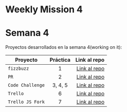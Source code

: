 # Weekly Mission 4

# Semana 4

Proyectos desarrollados en la semana 4(working on it):

| Proyecto           | Práctica |                                                             Link al repo |
| ------------------ | :-------: | -----------------------------------------------------------------------: |
| `fizzbuzz`       |     1     |                       [Link al repo](https://github.com/Chaylander/FizzBuzz) |
| `PR`             |     2     | [Link al repo](https://github.com/LaunchX-InnovaccionVirtual/MissionNodeJS) |
| `Code Challenge` |  3, 4, 5  | [Link al repo](https://github.com/LaunchX-InnovaccionVirtual/MissionNodeJS) |
| `Trello`         |     6     | [Link al repo](https://github.com/LaunchX-InnovaccionVirtual/MissionNodeJS) |
| `Trello JS Fork` |     7     | [Link al repo](https://github.com/LaunchX-InnovaccionVirtual/MissionNodeJS) |
